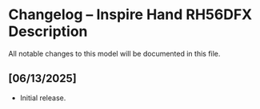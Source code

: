 # Changelog – Inspire Hand RH56DFX Description

All notable changes to this model will be documented in this file.

## [06/13/2025]
- Initial release.